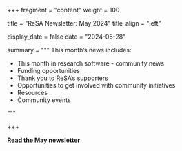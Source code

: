 
+++ 
fragment = "content" 
weight = 100

title = "ReSA Newsletter: May 2024" 
title_align = "left"

display_date = false 
date = "2024-05-28"

summary = """ 
This month’s news includes:

* This month in research software - community news
* Funding opportunities
* Thank you to ReSA’s supporters
* Opportunities to get involved with community initiatives
* Resources
* Community events

"""

+++

**[Read the May newsletter](https://preview.mailerlite.io/preview/778129/emails/121608966680609927)**
